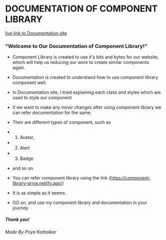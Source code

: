 # DOCUMENTATION OF COMPONENT LIBRARY
[live link to Documentation site](https://amazing-borg-f7dcd1.netlify.app/)

### "Welcome to Our Documentation of Component Library!"

- Component Library is created to use it's bits and bytes for our website, which will help us reducing our work to create similar components again. 
- Documentation is created to understand how to use component library component well. 
- In Documentation site, I tried explaining each class and styles which are used to style our component
-  if we want to make any minor changes after using component library we can refer documentation for the same.
- Their are different types of component, such as
- 1. Avatar,
- 2. Alert
- 3. Badge
- and so on.

- You can refer component library using the link (https://component-library-priya.netlify.app/)
- It is as simple as it seems. 
- GO on, and use my component library and documentation in your journey.
##### Thank you!
###### Made By Priya Kothalkar
